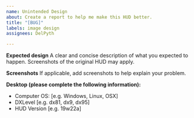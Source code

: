 ```yaml
---
name: Unintended Design
about: Create a report to help me make this HUD better.
title: "[BUG]"
labels: image design
assignees: DelPyth

---
```


**Expected design**
A clear and concise description of what you expected to happen. Screenshots of the original HUD may apply.

**Screenshots**
If applicable, add screenshots to help explain your problem.

**Desktop (please complete the following information):**
 - Computer OS: [e.g. Windows, Linux, OSX]
 - DXLevel [e.g. dx81, dx9, dx95]
 - HUD Version [e.g. 19w22a]
